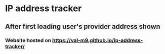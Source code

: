 # IP address tracker
## After first loading user's provider address shown
### Website hosted on https://val-m9.github.io/ip-address-tracker/
